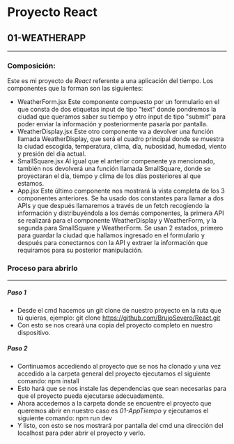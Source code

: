 # Proyecto React
## 01-WEATHERAPP
---
### Composición:
Este es mi proyecto de *React* referente a una aplicación del tiempo. Los componentes que la forman son las siguientes:

- WeatherForm.jsx
    Este componente compuesto por un formulario en el que consta de dos etiquetas input de tipo "text" donde pondremos la ciudad que queramos saber su tiempo y otro input de tipo "submit" para poder enviar la           información y posteriormente pasarla por pantalla.
- WeatherDisplay.jsx
    Este otro componente va a devolver una función llamada WeatherDisplay, que será el cuadro principal donde se muestra la ciudad escogida, temperatura, clima, día, nubosidad, humedad, viento y presión del día         actual.
- SmallSquare.jsx
    Al igual que el anterior compenente ya mencionado, también nos devolverá una función llamada SmallSquare, donde se proyectaran el día, tiempo y clima de los días posteriores al que estamos.
- App.jsx
    Este último componente nos mostrará la vista completa de los 3 componentes anteriores.
    Se ha usado dos constantes para llamar a dos APIs y que después llamaremos a través de un fetch recogiendo la información y distribuyéndola a los demás componentes, la primera API se realizará para el               componente WeatherDisplay y WeatherForm, y la segunda para SmallSquare y WeatherForm. Se usan 2 estados, primero para guardar la ciudad que hallamos ingresado en el formulario y después para conectarnos con la      API y extraer la información que requiramos para su posterior manipulación.

### Proceso para abrirlo
---
##### Paso 1
- Desde el cmd hacemos un git clone de nuestro proyecto en la ruta que tú quieras, ejemplo:
     git clone https://github.com/BrujoSevero/React.git
- Con esto se nos creará una copia del proyecto completo en nuestro dispositivo.
##### Paso 2
- Continuamos accediendo al proyecto que se nos ha clonado y una vez accedido a la carpeta general del proyecto ejecutamos el siguiente comando:
     npm install
- Esto hará que se nos instale las dependencias que sean necesarias para que el proyecto pueda ejecutarse adecuadamente.
- Ahora accedemos a la carpeta donde se encuentre el proyecto que queremos abrir en nuestro caso es *01-AppTiempo* y ejecutamos el siguiente comando:
     npm run dev
- Y listo, con esto se nos mostrará por pantalla del cmd una dirección del localhost para pder abrir el proyecto y verlo.
